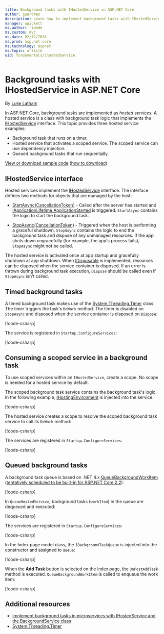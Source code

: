 ```yaml
---
title: Background tasks with IHostedService in ASP.NET Core
author: guardrex
description: Learn how to implement background tasks with IHostedService in ASP.NET Core.
manager: wpickett
ms.author: riande
ms.custom: mvc
ms.date: 02/12/2018
ms.prod: asp.net-core
ms.technology: aspnet
ms.topic: article
uid: fundamentals/ihostedservice
---
```

# Background tasks with IHostedService in ASP.NET Core

By [Luke Latham](https://github.com/guardrex)

In ASP.NET Core, background tasks are implemented as *hosted services*. A hosted service is a class with background task logic that implements the [IHostedService](/dotnet/api/microsoft.extensions.hosting.ihostedservice) interface. This topic provides three hosted service examples:

* Background task that runs on a timer.
* Hosted service that activates a scoped service. The scoped service can use dependency injection.
* Queued background tasks that run sequentially.

[View or download sample code](https://github.com/aspnet/Docs/tree/master/aspnetcore/fundamentals/ihostedservice/samples/) ([how to download](xref:tutorials/index#how-to-download-a-sample))

## IHostedService interface

Hosted services implement the [IHostedService](/dotnet/api/microsoft.extensions.hosting.ihostedservice) interface. The interface defines two methods for objects that are managed by the host:

* [StartAsync(CancellationToken)](/dotnet/api/microsoft.extensions.hosting.ihostedservice.startasync) - Called after the server has started and [IApplicationLifetime.ApplicationStarted](/dotnet/api/microsoft.aspnetcore.hosting.iapplicationlifetime.applicationstarted) is triggered. `StartAsync` contains the logic to start the background task.

* [StopAsync(CancellationToken)](/dotnet/api/microsoft.extensions.hosting.ihostedservice.stopasync) - Triggered when the host is performing a graceful shutdown. `StopAsync` contains the logic to end the background task and dispose of any unmanaged resources. If the app shuts down ungracefully (for example, the app's process fails), `StopAsync` might not be called.

The hosted service is activated once at app startup and gracefully shutdown at app shutdown. When [IDisposable](/dotnet/api/system.idisposable) is implemented, resources can be disposed when the service container is disposed. If an error is thrown during background task execution, `Dispose` should be called even if `StopAsync` isn't called.

## Timed background tasks

A timed background task makes use of the [System.Threading.Timer](/dotnet/api/system.threading.timer) class. The timer triggers the task's `DoWork` method. The timer is disabled on `StopAsync` and disposed when the service container is disposed on `Dispose`:

[!code-csharp[](ihostedservice/sample/Services/TimedHostedService.cs?name=snippet1&highlight=9,23,30)]

The service is registered in `Startup.ConfigureServices`:

[!code-csharp[](ihostedservice/sample/Startup.cs?name=snippet1)]

## Consuming a scoped service in a background task

To use scoped services within an `IHostedService`, create a scope. No scope is needed for a hosted service by default.

The scoped background task service contains the background task's logic. In the following example, [IHostingEnvironment](/dotnet/api/microsoft.aspnetcore.hosting.ihostingenvironment) is injected into the service:

[!code-csharp[](ihostedservice/sample/Services/ScopedProcessingService.cs?name=snippet1&highlight=8,12,18)]

The hosted service creates a scope to resolve the scoped background task service to call its `DoWork` method:

[!code-csharp[](ihostedservice/sample/Services/ConsumeScopedServiceHostedService.cs?name=snippet1&highlight=23-29)]

The services are registered in `Startup.ConfigureServices`:

[!code-csharp[](ihostedservice/sample/Startup.cs?name=snippet2)]

## Queued background tasks

A background task queue is based on .NET 4.x [QueueBackgroundWorkItem](/dotnet/api/system.web.hosting.hostingenvironment.queuebackgroundworkitem) ([tentatively scheduled to be built-in for ASP.NET Core 2.2](https://github.com/aspnet/Hosting/issues/1280)):

[!code-csharp[](ihostedservice/sample/Services/BackgroundTaskQueue.cs?name=snippet1)]

In `QueueHostedService`, background tasks (`workItem`) in the queue are dequeued and executed:

[!code-csharp[](ihostedservice/sample/Services/QueuedHostedService.cs?name=snippet1&highlight=30-31,35)]

The services are registered in `Startup.ConfigureServices`:

[!code-csharp[](ihostedservice/sample/Startup.cs?name=snippet3)]

In the Index page model class, the `IBackgroundTaskQueue` is injected into the constructor and assigned to `Queue`:

[!code-csharp[](ihostedservice/sample/Pages/Index.cshtml.cs?name=snippet1)]

When the **Add Task** button is selected on the Index page, the `OnPostAddTask` method is executed. `QueueBackgroundWorkItem` is called to enqueue the work item:

[!code-csharp[](ihostedservice/sample/Pages/Index.cshtml.cs?name=snippet2)]

## Additional resources

* [Implement background tasks in microservices with IHostedService and the BackgroundService class](/dotnet/standard/microservices-architecture/multi-container-microservice-net-applications/background-tasks-with-ihostedservice)
* [System.Threading.Timer](/dotnet/api/system.threading.timer)
